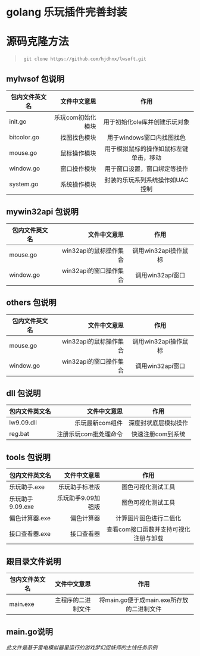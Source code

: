 # golang 乐玩插件完善封装

# 源码克隆方法
>` ` `
git clone https://github.com/hjdhnx/lwsoft.git
` ` `

## mylwsof 包说明
| 包内文件英文名        | 文件中文意思    |  作用  |
| --------    | -----: | :----:  |
| init.go      | 乐玩com初始化模块  |   用于初始化ole库并创建乐玩对象   |
| bitcolor.go      | 找图找色模块  |   用于windows窗口内找图找色   |
| mouse.go        |   鼠标操作模块 |   用于模拟鼠标的操作如鼠标左键单击，移动  |
| window.go        |  窗口操作模块  |   用于窗口设置，窗口绑定等操作  |
| system.go        |  系统操作模块  |   封装的乐玩系列系统操作如UAC控制  |


## mywin32api 包说明


| 包内文件英文名        | 文件中文意思    |  作用  |
| --------    | -----: | :----:  |
| mouse.go      | win32api的鼠标操作集合  |   调用win32api操作鼠标   |
| window.go      | win32api的窗口操作集合   |   调用win32api窗口   |

## others 包说明


| 包内文件英文名        | 文件中文意思    |  作用  |
| --------    | -----: | :----:  |
| mouse.go      | win32api的鼠标操作集合  |   调用win32api操作鼠标   |
| window.go      | win32api的窗口操作集合   |   调用win32api窗口   |


## dll 包说明

| 包内文件英文名        | 文件中文意思    |  作用  |
| --------    | -----: | :----:  |
| lw9.09.dll      | 乐玩最新com组件  |   深度封状底层模拟操作   |
| reg.bat      | 注册乐玩com批处理命令  |   快速注册com到系统   |

## tools 包说明

| 包内文件英文名        | 文件中文意思    |  作用  |
| --------    | -----: | :----:  |
| 乐玩助手.exe      | 乐玩助手标准版  |   图色可视化测试工具   |
| 乐玩助手9.09.exe      | 乐玩助手9.09加强版  |   图色可视化测试工具   |
| 偏色计算器.exe      | 偏色计算器  |   计算图片图色进行二值化   |
| 接口查看器.exe      | 接口查看器  |   查看com接口函数并支持可视化注册与卸载   |


## 跟目录文件说明

| 包内文件英文名        | 文件中文意思    |  作用  |
| --------    | -----: | :----:  |
| main.exe      | 主程序的二进制文件  |   将main.go便于成main.exe所存放的二进制文件   |

## main.go说明

*此文件是基于雷电模拟器里运行的游戏梦幻捉妖师的主线任务示例*